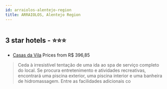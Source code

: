 ```yaml
---
id: arraiolos-alentejo-region
title: ARRAIOLOS, Alentejo Region
---
```


<center><img src="https://i.travelapi.com/hotels/24000000/23160000/23157900/23157821/9d9c56ea_z.jpg" alt="" /></center>


##  3 star hotels - ⭐️⭐️⭐️

-    [Casas da Vila](https://www.hurb.com/br/aud/https://www.hurb.com/br/hotels/arraiolos/casas-da-vila-HT-5HR4?cmp=18055) Prices from R$ 396,85
   > Ceda à irresistível tentação de uma ida ao spa de serviço completo do local. Se procura entretenimento e atividades recreativas, encontrará uma piscina exterior, uma piscina interior e uma banheira de hidromassagem. Entre as facilidades adicionais co
